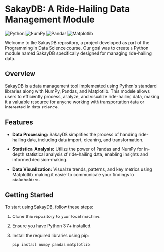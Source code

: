 # SakayDB: A Ride-Hailing Data Management Module

![Python](https://img.shields.io/badge/Python-3.7%20%7C%203.8%20%7C%203.9-blue)
![NumPy](https://img.shields.io/badge/NumPy-1.18.0%2B-blue)
![Pandas](https://img.shields.io/badge/Pandas-1.0.0%2B-blue)
![Matplotlib](https://img.shields.io/badge/Matplotlib-3.2.0%2B-blue)

Welcome to the SakayDB repository, a project developed as part of the Programming in Data Science course. Our goal was to create a Python module named SakayDB specifically designed for managing ride-hailing data.

## Overview

SakayDB is a data management tool implemented using Python's standard libraries along with NumPy, Pandas, and Matplotlib. This module allows users to efficiently process, analyze, and visualize ride-hailing data, making it a valuable resource for anyone working with transportation data or interested in data science.

## Features

- **Data Processing:** SakayDB simplifies the process of handling ride-hailing data, including data import, cleaning, and transformation.

- **Statistical Analysis:** Utilize the power of Pandas and NumPy for in-depth statistical analysis of ride-hailing data, enabling insights and informed decision-making.

- **Data Visualization:** Visualize trends, patterns, and key metrics using Matplotlib, making it easier to communicate your findings to stakeholders.

## Getting Started

To start using SakayDB, follow these steps:

1. Clone this repository to your local machine.

2. Ensure you have Python 3.7+ installed.

3. Install the required libraries using pip:

   ```shell
   pip install numpy pandas matplotlib
